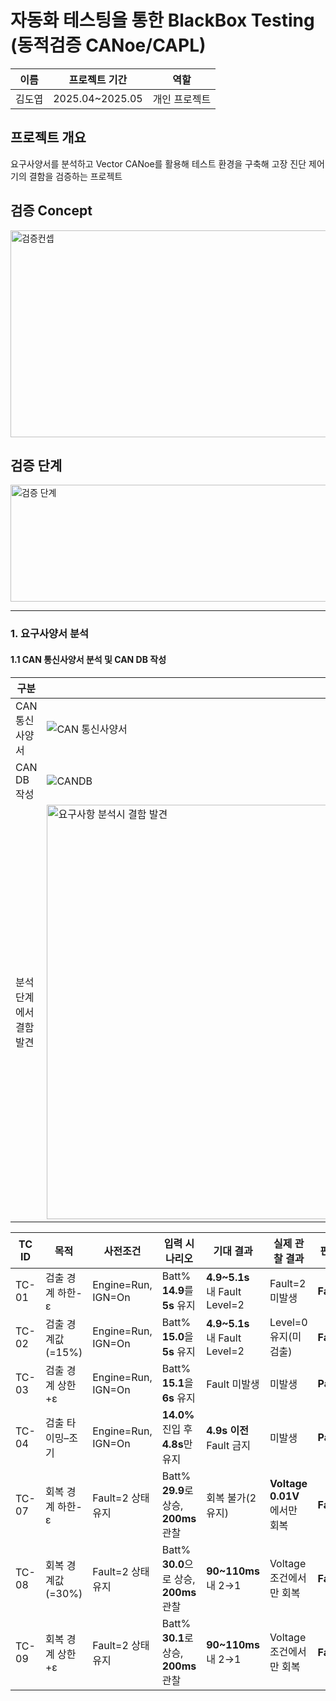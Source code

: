 자동화 테스팅을 통한 BlackBox Testing (동적검증 CANoe/CAPL)
=====================
|이름|프로젝트 기간|역할|
|---|------------|------|
|김도엽|2025.04~2025.05|개인 프로젝트|

## 프로젝트 개요
요구사양서를 분석하고 Vector CANoe를 활용해 테스트 환경을 구축해 고장 진단 제어기의 결함을 검증하는 프로젝트 



## 검증 Concept
<img width="1051" height="331" alt="검증컨셉" src="https://github.com/user-attachments/assets/57a25080-601e-4f84-8f49-2c3493699bb3" />

## 검증 단계
<img width="673" height="187" alt="검증 단계" src="https://github.com/user-attachments/assets/8f234d71-313f-4a29-9963-f273f7eee47e" />

------------------------

### 1. 요구사양서 분석
#### 1.1 CAN 통신사양서 분석 및 CAN DB 작성
| 구분 | 이미지 |
|------|--------|
| CAN 통신사양서 | ![CAN 통신사양서](https://github.com/user-attachments/assets/4aa13ded-cf38-4a3a-9ec8-c80574a586dc) |
| CAN DB 작성 | ![CANDB](https://github.com/user-attachments/assets/31dc7fbe-904b-47d3-ac74-74f4dc499e1c) |
| 분석 단계에서 결함 발견|<img width="1107" height="663" alt="요구사항 분석시 결함 발견" src="https://github.com/user-attachments/assets/9cabbbb0-e476-49dc-955d-a18126635236" /> |







| TC ID | 목적           | 사전조건               | 입력 시나리오                           | 기대 결과                        | 실제 관찰 결과                | 판정       |
| ----- | ------------ | ------------------ | --------------------------------- | ---------------------------- | ----------------------- | -------- |
| TC-01   | 검출 경계 하한-ε   | Engine=Run, IGN=On | Batt% **14.9**를 **5s** 유지         | **4.9~5.1s** 내 Fault Level=2 | Fault=2 미발생             | **Fail** |
| TC-02   | 검출 경계값(=15%) | Engine=Run, IGN=On | Batt% **15.0**을 **5s** 유지         | **4.9~5.1s** 내 Fault Level=2 | Level=0 유지(미검출)         | **Fail** |
| TC-03   | 검출 경계 상한+ε   | Engine=Run, IGN=On | Batt% **15.1**을 **6s** 유지         | Fault 미발생                    | 미발생                     | **Pass** |
| TC-04   | 검출 타이밍–조기    | Engine=Run, IGN=On | **14.0%** 진입 후 **4.8s**만 유지       | **4.9s 이전** Fault 금지         | 미발생                     | **Pass** |
| TC-07   | 회복 경계 하한-ε   | Fault=2 상태 유지      | Batt% **29.9**로 상승, **200ms** 관찰  | 회복 불가(2 유지)                  | **Voltage 0.01V**에서만 회복 | **Fail** |
| TC-08   | 회복 경계값(=30%) | Fault=2 상태 유지      | Batt% **30.0**으로 상승, **200ms** 관찰 | **90~110ms** 내 2→1           | Voltage 조건에서만 회복        | **Fail** |
| TC-09   | 회복 경계 상한+ε   | Fault=2 상태 유지      | Batt% **30.1**로 상승, **200ms** 관찰  | **90~110ms** 내 2→1           | Voltage 조건에서만 회복        | **Fail** |
